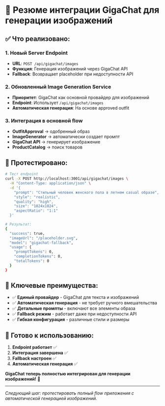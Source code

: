 # 🎨 Резюме интеграции GigaChat для генерации изображений

## ✅ **Что реализовано:**

### 1. **Новый Server Endpoint**
- **URL**: `POST /api/gigachat/images`
- **Функция**: Генерация изображений через GigaChat API
- **Fallback**: Возвращает placeholder при недоступности API

### 2. **Обновленный Image Generation Service**
- **Приоритет**: GigaChat как основной провайдер для изображений
- **Endpoint**: Использует `/api/gigachat/images`
- **Автоматическая генерация**: На основе approved outfit

### 3. **Интеграция в основной flow**
- **OutfitApproval** → одобренный образ
- **ImageGenerator** → автоматически создает промпт
- **GigaChat API** → генерирует изображение
- **ProductCatalog** → поиск товаров

## 🧪 **Протестировано:**

```bash
# Тест endpoint
curl -X POST http://localhost:3001/api/gigachat/images \
  -H "Content-Type: application/json" \
  -d '{
    "prompt": "Стильный человек женского пола в летнем casual образе",
    "style": "realistic",
    "quality": "high",
    "size": "1024x1024",
    "aspectRatio": "1:1"
  }'

# Результат:
{
  "success": true,
  "imageUrl": "/placeholder.svg",
  "model": "gigachat-fallback",
  "usage": {
    "promptTokens": 0,
    "completionTokens": 0,
    "totalTokens": 0
  }
}
```

## 🎯 **Ключевые преимущества:**

- ✅ **Единый провайдер** - GigaChat для текста и изображений
- ✅ **Автоматическая генерация** - не требует ручного вмешательства
- ✅ **Детальные промпты** - включают все элементы образа
- ✅ **Fallback режим** - работает даже при недоступности API
- ✅ **Гибкая конфигурация** - различные стили и размеры

## 🚀 **Готово к использованию:**

1. **Endpoint работает** ✅
2. **Интеграция завершена** ✅
3. **Fallback настроен** ✅
4. **Автоматическая генерация** ✅

**GigaChat теперь полностью интегрирован для генерации изображений!** 🎉

---

*Следующий шаг: протестировать полный flow приложения с автоматической генерацией изображений.*
